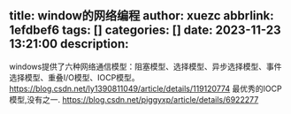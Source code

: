 title: window的网络编程
author: xuezc
abbrlink: 1efdbef6
tags: []
categories: []
date: 2023-11-23 13:21:00
description:
---
windows提供了六种网络通信模型：阻塞模型、选择模型、异步选择模型、事件选择模型、重叠I/O模型、IOCP模型。
https://blog.csdn.net/ly1390811049/article/details/119120774
最优秀的IOCP模型,没有之一.
https://blog.csdn.net/piggyxp/article/details/6922277

